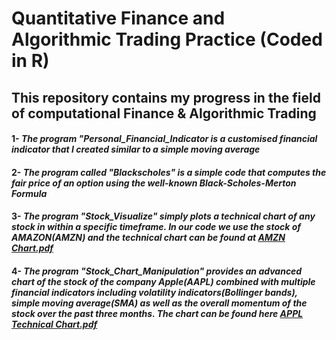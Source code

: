 
# Quantitative Finance and Algorithmic Trading Practice (Coded in R)
## This repository contains  my progress in the field of computational Finance & Algorithmic Trading

#### 1- *The program "Personal_Financial_Indicator is a customised financial indicator that I created  similar to a simple moving average*

#### 2- *The program called "Blackscholes" is a simple code that computes the fair price of an option using the well-known Black-Scholes-Merton Formula*

#### 3- *The  program "Stock_Visualize" simply plots a technical chart of any stock in within a specific timeframe. In our code we use the stock of AMAZON(AMZN) and the technical chart can be found at [AMZN Chart.pdf](https://github.com/JKEVIN2010/JKEVIN2010.github.io/files/1254693/AMZN.Chart.pdf)*

#### 4- *The program "Stock_Chart_Manipulation" provides an advanced chart of the stock of the company Apple(AAPL) combined with multiple financial indicators including volatility indicators(Bollinger bands), simple moving average(SMA) as well as the overall momentum of the stock over the past three months. The chart can be found here [APPL Technical Chart.pdf](https://github.com/JKEVIN2010/JKEVIN2010.github.io/files/1254982/APPL.Technical.Chart.pdf)*




